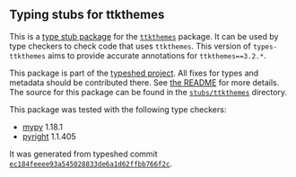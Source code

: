 ## Typing stubs for ttkthemes

This is a [type stub package](https://typing.python.org/en/latest/tutorials/external_libraries.html)
for the [`ttkthemes`](https://github.com/RedFantom/ttkthemes) package. It can be used by type checkers
to check code that uses `ttkthemes`. This version of
`types-ttkthemes` aims to provide accurate annotations for
`ttkthemes==3.2.*`.

This package is part of the [typeshed project](https://github.com/python/typeshed).
All fixes for types and metadata should be contributed there.
See [the README](https://github.com/python/typeshed/blob/main/README.md)
for more details. The source for this package can be found in the
[`stubs/ttkthemes`](https://github.com/python/typeshed/tree/main/stubs/ttkthemes)
directory.

This package was tested with the following type checkers:
* [mypy](https://github.com/python/mypy/) 1.18.1
* [pyright](https://github.com/microsoft/pyright) 1.1.405

It was generated from typeshed commit
[`ec184feeee93a545028833de6a1d62ffbb766f2c`](https://github.com/python/typeshed/commit/ec184feeee93a545028833de6a1d62ffbb766f2c).